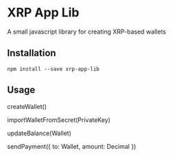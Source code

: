 
# XRP App Lib

A small javascript library for creating XRP-based wallets

## Installation

    npm install --save xrp-app-lib

## Usage
  
  createWallet()

  importWalletFromSecret(PrivateKey)

  updateBalance(Wallet)

  sendPayment({
    to: Wallet,
    amount: Decimal
  })

